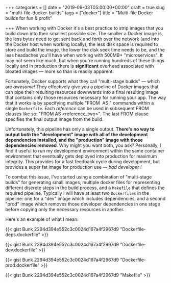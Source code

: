 +++
categories = []
date = "2019-09-03T05:00:00+00:00"
draft = true
slug = "multi-file-docker-builds"
tags = ["docker"]
title = "Multi-file Docker builds for fun & profit"

+++
When working with Docker it's a best practice to strip images that you build down into their smallest possible size.  The smaller a Docker image is, the less bytes need to get sent back and forth over the network (and into the Docker host when working locally), the less disk space is required to store and build the image, the lower the disk seek time needs to be, and the less headaches you'll have when working with 500MB+ "microservices".  It may not seem like much, but when you're running hundreds of these things locally and in production there is **significant** overhead associated with bloated images — more so than is readily apparent.

Fortunately, Docker supports what they call "multi-stage builds" — which are _awesome!_  They effectively give you a pipeline of Docker images that can pipe their resulting resources downwards into a final resulting image that contains only those resources necessary for running your app.  The way that it works is by specifying multiple "FROM <image> AS <reference>" commands within a single `Dockerfile`.  Each _reference_ can be used in subsequent FROM clauses like so:  "FROM <reference> AS <reference_two>".  The last FROM clause specifies the final output image from the build.

Unfortunately, this pipeline has only a single output.  **There's no way to output _both_ the "development" image with all of the development dependencies installed, and the "production" image with those dependencies removed**.  Why might you want both, you ask?  Personally, I find it useful to run my development environment within the same container environment that eventually gets deployed into production for maximum integrity.  This provides for a fast feedback cycle during development, but provides a super fat image for production use — _bad developer <hand slap>!_

To combat this issue, I've started using a combination of "multi-stage builds" for generating small images, multiple docker files for representing different discrete steps in the build process, and a `Makefile` that defines the required pipeline.  Typically I will have at least two `Dockerfiles` in the pipeline:  one for a "dev" image which includes dependencies, and a second "prod" image which removes those developer dependencies in one stage before copying only the necessary resources in another.

Here's an example of what I mean:

{{< gist Bunk 2294d394e552c3c0024d167a4f2967d9 "Dockerfile-deps.dockerfile" >}}

{{< gist Bunk 2294d394e552c3c0024d167a4f2967d9 "Dockerfile-dev.dockerfile" >}}

{{< gist Bunk 2294d394e552c3c0024d167a4f2967d9 "Dockerfile-prod.dockerfile" >}}

{{< gist Bunk 2294d394e552c3c0024d167a4f2967d9 "Makefile" >}}